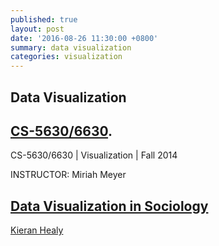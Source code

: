 ```yaml
---
published: true
layout: post
date: '2016-08-26 11:30:00 +0800'
summary: data visualization
categories: visualization
---
```

## Data Visualization




## [CS-5630/6630](http://www.sci.utah.edu/%7Emiriah/cs6630/).

CS-5630/6630 | Visualization | Fall 2014
			
INSTRUCTOR: Miriah Meyer

## [Data Visualization in Sociology](http://socviz.github.io/soc880/)

[Kieran Healy](http://kieranhealy.org/files/papers/data-visualization.pdf)
